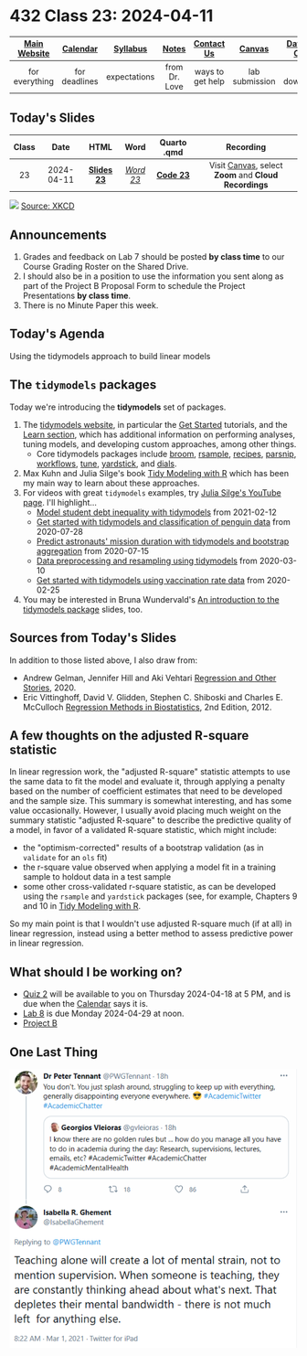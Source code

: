 # 432 Class 23: 2024-04-11

[Main Website](https://thomaselove.github.io/432-2024/) | [Calendar](https://thomaselove.github.io/432-2024/calendar.html) | [Syllabus](https://thomaselove.github.io/432-syllabus-2024/) | [Notes](https://thomaselove.github.io/432-notes/) | [Contact Us](https://thomaselove.github.io/432-2024/contact.html) | [Canvas](https://canvas.case.edu) | [Data and Code](https://github.com/THOMASELOVE/432-data) | [Sources](https://github.com/THOMASELOVE/432-classes-2024/tree/main/sources)
:-----------: | :--------------: | :----------: | :---------: | :-------------: | :-----------: | :------------: |:------:
for everything | for deadlines | expectations | from Dr. Love | ways to get help | lab submission | for downloads | to read

## Today's Slides

Class | Date | HTML | Word | Quarto .qmd | Recording
:---: | :--------: | :------: | :------: | :------: | :-------------:
23 | 2024-04-11 | **[Slides 23](https://thomaselove.github.io/432-slides-2024/slides23.html)** | *[Word 23](https://thomaselove.github.io/432-slides-2024/slides23w.docx)* | **[Code 23](https://github.com/THOMASELOVE/432-slides-2024/blob/main/slides23.qmd)** | Visit [Canvas](https://canvas.case.edu/), select **Zoom** and **Cloud Recordings**

![](https://imgs.xkcd.com/comics/assigning_numbers.png) [Source: XKCD](https://xkcd.com/2610/)

## Announcements

1. Grades and feedback on Lab 7 should be posted **by class time** to our Course Grading Roster on the Shared Drive.
2. I should also be in a position to use the information you sent along as part of the Project B Proposal Form to schedule the Project Presentations **by class time**.
3. There is no Minute Paper this week.

## Today's Agenda

Using the tidymodels approach to build linear models

## The `tidymodels` packages

Today we're introducing the **tidymodels** set of packages. 

1. The [tidymodels website](https://www.tidymodels.org/), in particular the [Get Started](https://www.tidymodels.org/start/) tutorials, and the [Learn section](https://www.tidymodels.org/learn/), which has additional information on performing analyses, tuning models, and developing custom approaches, among other things.
    - Core tidymodels packages include [broom](https://broom.tidymodels.org/), [rsample](https://rsample.tidymodels.org/), [recipes](https://recipes.tidymodels.org/), [parsnip](https://parsnip.tidymodels.org/), [workflows](https://workflows.tidymodels.org/), [tune](https://tune.tidymodels.org/), [yardstick](https://yardstick.tidymodels.org/), and [dials](https://dials.tidymodels.org/).
2. Max Kuhn and Julia Silge's book [Tidy Modeling with R](https://www.tmwr.org/) which has been my main way to learn about these approaches.
3. For videos with great `tidymodels` examples, try [Julia Silge's YouTube page](https://www.youtube.com/c/JuliaSilge/videos). I'll highlight...
    - [Model student debt inequality with tidymodels](https://www.youtube.com/watch?v=4ayOjlRv8bA) from 2021-02-12
    - [Get started with tidymodels and classification of penguin data](https://www.youtube.com/watch?v=z57i2GVcdww) from 2020-07-28
    - [Predict astronauts' mission duration with tidymodels and bootstrap aggregation](https://www.youtube.com/watch?v=rzfTA3xi-W0) from 2020-07-15
    - [Data preprocessing and resampling using tidymodels](https://www.youtube.com/watch?v=s3TkvZM60iU) from 2020-03-10
    - [Get started with tidymodels using vaccination rate data](https://www.youtube.com/watch?v=E2Ld3QdXYZo) from 2020-02-25
4. You may be interested in Bruna Wundervald's [An introduction to the tidymodels package](http://brunaw.com/tidymodels-webinar/slides/slides.html#1) slides, too.

## Sources from Today's Slides

In addition to those listed above, I also draw from:

- Andrew Gelman, Jennifer Hill and Aki Vehtari [Regression and Other Stories](https://avehtari.github.io/ROS-Examples/), 2020.
- Eric Vittinghoff, David V. Glidden, Stephen C. Shiboski and Charles E. McCulloch [Regression Methods in Biostatistics](https://github.com/THOMASELOVE/432-2022/blob/main/references/pdf/Vittinghoff_et_al_Regression_Methods_in_Biostatistics_2e_protected.pdf), 2nd Edition, 2012.

## A few thoughts on the adjusted R-square statistic

In linear regression work, the "adjusted R-square" statistic attempts to use the same data to fit the model and evaluate it, through applying a penalty based on the number of coefficient estimates that need to be developed and the sample size. This summary is somewhat interesting, and has some value occasionally. However, I usually avoid placing much weight on the summary statistic "adjusted R-square" to describe the predictive quality of a model, in favor of a validated R-square statistic, which might include:

- the "optimism-corrected" results of a bootstrap validation (as in `validate` for an `ols` fit)
- the r-square value observed when applying a model fit in a training sample to holdout data in a test sample
- some other cross-validated r-square statistic, as can be developed using the `rsample` and `yardstick` packages (see, for example, Chapters 9 and 10 in [Tidy Modeling with R](https://www.tmwr.org/).

So my main point is that I wouldn't use adjusted R-square much (if at all) in linear regression, instead using a better method to assess predictive power in linear regression.

## What should I be working on?

- [Quiz 2](https://github.com/THOMASELOVE/432-quizzes-2024/tree/main/quiz2) will be available to you on Thursday 2024-04-18 at 5 PM, and is due when the [Calendar](https://thomaselove.github.io/432-2024/calendar.html) says it is.
- [Lab 8](https://thomaselove.github.io/432-2024/lab8.html) is due Monday 2024-04-29 at noon.
- [Project B](https://thomaselove.github.io/432-2024/projB.html)

## One Last Thing

![](figures/ghement_tw.png)

